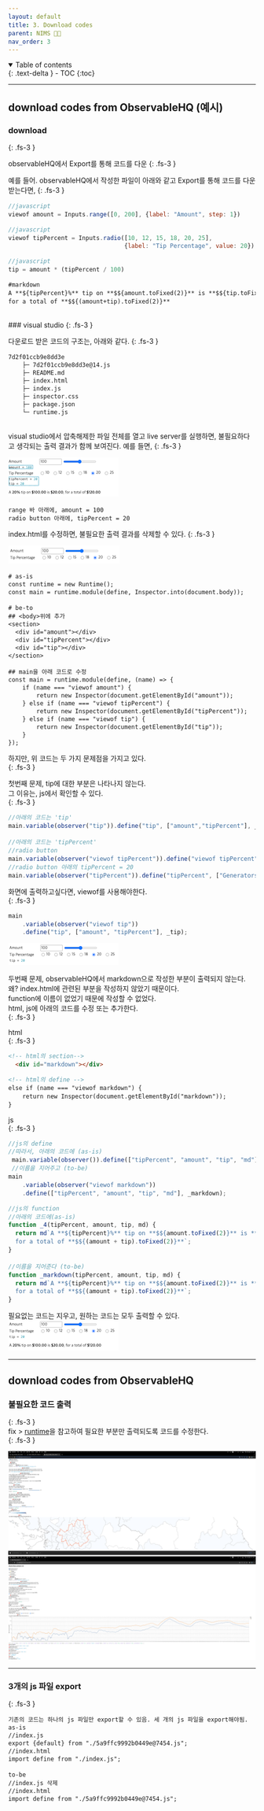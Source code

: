 ```yaml
---
layout: default
title: 3. Download codes
parent: NIMS 👩‍💻 
nav_order: 3
---
```


<details open markdown="block">
  <summary>
    Table of contents
  </summary>
  {: .text-delta }
- TOC
{:toc}
</details>

---
## download codes from ObservableHQ (예시)
### download 
{: .fs-3 }

observableHQ에서 Export를 통해 코드를 다운
{: .fs-3 }

예를 들어. observableHQ에서 작성한 파일이 아래와 같고 Export를 통해 코드를 다운받는다면,
{: .fs-3 }

```javascript
//javascript
viewof amount = Inputs.range([0, 200], {label: "Amount", step: 1})
```
```javascript
//javascript
viewof tipPercent = Inputs.radio([10, 12, 15, 18, 20, 25],
                                 {label: "Tip Percentage", value: 20})
```
```javascript
//javascript
tip = amount * (tipPercent / 100)
```
```markdown
#markdown
A **${tipPercent}%** tip on **$${amount.toFixed(2)}** is **$${tip.toFixed(2)}**,    
for a total of **$${(amount+tip).toFixed(2)}**
```
<br>
### visual studio
{: .fs-3 }

다운로드 받은 코드의 구조는, 아래와 같다.
{: .fs-3 }

```
7d2f01ccb9e8dd3e
    ├─ 7d2f01ccb9e8dd3e@14.js
    ├─ README.md
    ├─ index.html
    ├─ index.js
    ├─ inspector.css
    ├─ package.json
    └─ runtime.js
```
<br>
visual studio에서 압축해제한 파일 전체를 열고 live server를 실행하면,
불필요하다고 생각되는 출력 결과가 함께 보여진다.    
예를 들면,
{: .fs-3 }

![web_application2.png](https://github.com/Sujinkim-625/Sujinkim-625.github.io/blob/main/docs/nims/image/web_application2.png?raw=true)

```
range 바 아래에, amount = 100
radio button 아래에, tipPercent = 20
```

index.html를 수정하면, 불필요한 출력 결과를 삭제할 수 있다.
{: .fs-3 } 

![web_application1.png](https://github.com/Sujinkim-625/Sujinkim-625.github.io/blob/main/docs/nims/image/web_application1.png?raw=true)

```
# as-is   
const runtime = new Runtime();
const main = runtime.module(define, Inspector.into(document.body));

# be-to
## <body>위에 추가
<section>
  <div id="amount"></div>
  <div id="tipPercent"></div>
  <div id="tip"></div>
</section>

## main을 아래 코드로 수정
const main = runtime.module(define, (name) => {
    if (name === "viewof amount") {
        return new Inspector(document.getElementById("amount"));
    } else if (name === "viewof tipPercent") {
        return new Inspector(document.getElementById("tipPercent"));
    } else if (name === "viewof tip") {
        return new Inspector(document.getElementById("tip"));
    }
});
```
하지만, 위 코드는 두 가지 문제점을 가지고 있다.   
{: .fs-3 } 

첫번째 문제, tip에 대한 부분은 나타나지 않는다.   
그 이유는, js에서 확인할 수 있다.   
{: .fs-3 } 
```javascript
//아래의 코드는 'tip'
main.variable(observer("tip")).define("tip", ["amount","tipPercent"], _tip);

//아래의 코드는 'tipPercent'
//radio button
main.variable(observer("viewof tipPercent")).define("viewof tipPercent", ["Inputs"], _tipPercent);
//radio button 아래의 tipPercent = 20
main.variable(observer("tipPercent")).define("tipPercent", ["Generators", "viewof tipPercent"], (G, _) => G.input(_));
```
화면에 출력하고싶다면, viewof를 사용해야한다.   
{: .fs-3 } 
```javascript
main
    .variable(observer("viewof tip"))
    .define("tip", ["amount", "tipPercent"], _tip);
```
![web_application3.png](https://github.com/Sujinkim-625/Sujinkim-625.github.io/blob/main/docs/nims/image/web_application3.png?raw=true)

두번째 문제, observableHQ에서 markdown으로 작성한 부분이 출력되지 않는다.  
왜? index.html에 관련된 부분을 작성하지 않았기 때문이다.   
function에 이름이 없었기 때문에 작성할 수 없었다.  
html, js에 아래의 코드를 수정 또는 추가한다.   
{: .fs-3 } 

html   
{: .fs-3 } 

```html
<!-- html의 section-->
  <div id="markdown"></div>
```
```html
<!-- html의 define -->
else if (name === "viewof markdown") {
    return new Inspector(document.getElementById("markdown"));
}
```

js   
{: .fs-3 } 
```javascript
//js의 define 
//따라서, 아래의 코드에 (as-is)
 main.variable(observer()).define(["tipPercent", "amount", "tip", "md"], _4);
 //이름을 지어주고 (to-be)
main
    .variable(observer("viewof markdown"))
    .define(["tipPercent", "amount", "tip", "md"], _markdown);

```

```javascript
//js의 function 
//아래의 코드에(as-is)
function _4(tipPercent, amount, tip, md) {
  return md`A **${tipPercent}%** tip on **$${amount.toFixed(2)}** is **$${tip.toFixed(2)}**, 
  for a total of **$${(amount + tip).toFixed(2)}**`;
}

//이름을 지어준다 (to-be)
function _markdown(tipPercent, amount, tip, md) {
  return md`A **${tipPercent}%** tip on **$${amount.toFixed(2)}** is **$${tip.toFixed(2)}**, 
  for a total of **$${(amount + tip).toFixed(2)}**`;
}
```

필요없는 코드는 지우고, 원하는 코드는 모두 출력할 수 있다.   
![web_application4.png](https://github.com/Sujinkim-625/Sujinkim-625.github.io/blob/main/docs/nims/image/web_application4.png?raw=true)

---

## download codes from ObservableHQ
### 불필요한 코드 출력
{: .fs-3 }   
fix > [runtime]("https://github.com/observablehq/runtime")을 참고하여 필요한 부분만 출력되도록 코드를 수정한다.   
{: .fs-3 }   

![web_application21.png](https://github.com/Sujinkim-625/Sujinkim-625.github.io/blob/main/docs/nims/image/web_application21.png?raw=true)   
![web_application22.png](https://github.com/Sujinkim-625/Sujinkim-625.github.io/blob/main/docs/nims/image/web_application22.png?raw=true)     

---

### 3개의 js 파일 export
{: .fs-3 }   
```
기존의 코드는 하나의 js 파일만 export할 수 있음. 세 개의 js 파일을 export해야됨.
as-is
//index.js
export {default} from "./5a9ffc9992b0449e@7454.js";
//index.html
import define from "./index.js";

to-be
//index.js 삭제
//index.html
import define from "./5a9ffc9992b0449e@7454.js";
```